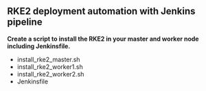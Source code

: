 ## RKE2 deployment automation with Jenkins pipeline

**Create a script to install the RKE2 in your master and worker node including Jenkinsfile.**

- install_rke2_master.sh
- install_rke2_worker1.sh
- install_rke2_worker2.sh
- Jenkinsfile

  
